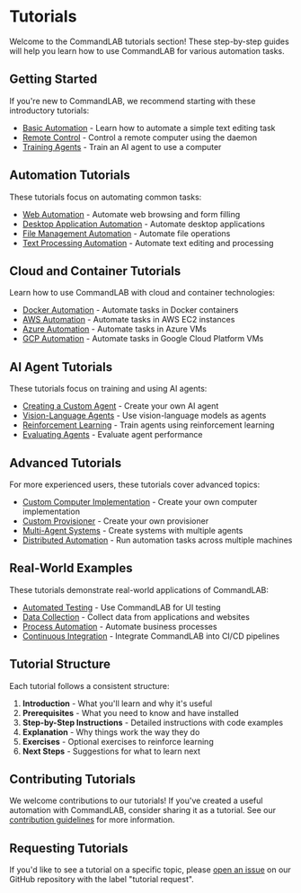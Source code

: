 # Tutorials

Welcome to the CommandLAB tutorials section! These step-by-step guides will help you learn how to use CommandLAB for various automation tasks.

## Getting Started

If you're new to CommandLAB, we recommend starting with these introductory tutorials:

- [Basic Automation](basic_automation.md) - Learn how to automate a simple text editing task
- [Remote Control](remote_control.md) - Control a remote computer using the daemon
- [Training Agents](training_agents.md) - Train an AI agent to use a computer

## Automation Tutorials

These tutorials focus on automating common tasks:

- [Web Automation](web_automation.md) - Automate web browsing and form filling
- [Desktop Application Automation](desktop_automation.md) - Automate desktop applications
- [File Management Automation](file_automation.md) - Automate file operations
- [Text Processing Automation](text_automation.md) - Automate text editing and processing

## Cloud and Container Tutorials

Learn how to use CommandLAB with cloud and container technologies:

- [Docker Automation](docker_automation.md) - Automate tasks in Docker containers
- [AWS Automation](aws_automation.md) - Automate tasks in AWS EC2 instances
- [Azure Automation](azure_automation.md) - Automate tasks in Azure VMs
- [GCP Automation](gcp_automation.md) - Automate tasks in Google Cloud Platform VMs

## AI Agent Tutorials

These tutorials focus on training and using AI agents:

- [Creating a Custom Agent](custom_agent.md) - Create your own AI agent
- [Vision-Language Agents](vision_language_agent.md) - Use vision-language models as agents
- [Reinforcement Learning](reinforcement_learning.md) - Train agents using reinforcement learning
- [Evaluating Agents](evaluating_agents.md) - Evaluate agent performance

## Advanced Tutorials

For more experienced users, these tutorials cover advanced topics:

- [Custom Computer Implementation](custom_computer.md) - Create your own computer implementation
- [Custom Provisioner](custom_provisioner.md) - Create your own provisioner
- [Multi-Agent Systems](multi_agent.md) - Create systems with multiple agents
- [Distributed Automation](distributed_automation.md) - Run automation tasks across multiple machines

## Real-World Examples

These tutorials demonstrate real-world applications of CommandLAB:

- [Automated Testing](automated_testing.md) - Use CommandLAB for UI testing
- [Data Collection](data_collection.md) - Collect data from applications and websites
- [Process Automation](process_automation.md) - Automate business processes
- [Continuous Integration](continuous_integration.md) - Integrate CommandLAB into CI/CD pipelines

## Tutorial Structure

Each tutorial follows a consistent structure:

1. **Introduction** - What you'll learn and why it's useful
2. **Prerequisites** - What you need to know and have installed
3. **Step-by-Step Instructions** - Detailed instructions with code examples
4. **Explanation** - Why things work the way they do
5. **Exercises** - Optional exercises to reinforce learning
6. **Next Steps** - Suggestions for what to learn next

## Contributing Tutorials

We welcome contributions to our tutorials! If you've created a useful automation with CommandLAB, consider sharing it as a tutorial. See our [contribution guidelines](../developers/contributing.md) for more information.

## Requesting Tutorials

If you'd like to see a tutorial on a specific topic, please [open an issue](https://github.com/your-org/commandlab/issues/new) on our GitHub repository with the label "tutorial request". 